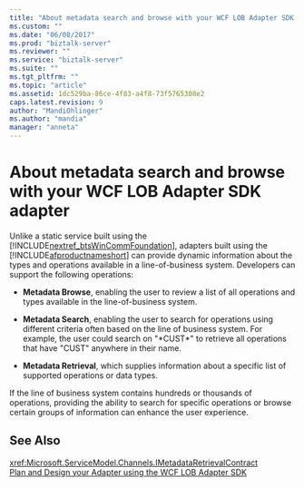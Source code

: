 ```yaml
---
title: "About metadata search and browse with your WCF LOB Adapter SDK adapter | Microsoft Docs"
ms.custom: ""
ms.date: "06/08/2017"
ms.prod: "biztalk-server"
ms.reviewer: ""
ms.service: "biztalk-server"
ms.suite: ""
ms.tgt_pltfrm: ""
ms.topic: "article"
ms.assetid: 1dc529ba-86ce-4f83-a4f8-73f5765308e2
caps.latest.revision: 9
author: "MandiOhlinger"
ms.author: "mandia"
manager: "anneta"
---
```

# About metadata search and browse with your WCF LOB Adapter SDK adapter
Unlike a static service built using the [!INCLUDE[nextref_btsWinCommFoundation](../../includes/nextref-btswincommfoundation-md.md)], adapters built using the [!INCLUDE[afproductnameshort](../../includes/afproductnameshort-md.md)] can provide dynamic information about the types and operations available in a line-of-business system. Developers can support the following operations:  
  
-   **Metadata Browse**, enabling the user to review a list of all operations and types available in the line-of-business system.  
  
-   **Metadata Search**, enabling the user to search for operations using different criteria often based on the line of business system. For example, the user could search on "*CUST\*" to retrieve all operations that have "CUST" anywhere in their name.  
  
-   **Metadata Retrieval**, which supplies information about a specific list of supported operations or data types.  
  
 If the line of business system contains hundreds or thousands of operations, providing the ability to search for specific operations or browse certain groups of information can enhance the user experience.  
  
## See Also  
 <xref:Microsoft.ServiceModel.Channels.IMetadataRetrievalContract>   
 [Plan and Design your Adapter using the WCF LOB Adapter SDK ](../../adapters-and-accelerators/wcf-lob-adapter-sdk/plan-and-design-your-adapter-using-the-wcf-lob-adapter-sdk.md)